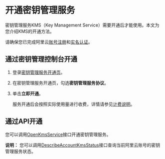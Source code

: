# 开通密钥管理服务

密钥管理服务KMS（Key Management Service）需要开通后才能使用。本文为您介绍KMS的开通方法。

请确保您已完成阿里云[账号注册](https://account.alibabacloud.com/register/intl_register.htm)和[实名认证](https://account-intl.console.aliyun.com/#/intlAuth)。

## 通过密钥管理控制台开通

1.  登录[密钥管理服务开通页](https://common-buy-intl.aliyun.com/?spm=a2c63.p38356.879954.8.23de173enKcA29&commodityCode=kms_intl#/open)。

2.  在密钥管理服务开通页，勾选**密钥管理服务协议**。

3.  单击**立即开通**。

    服务开通后会按照实际使用量进行收费，详情请参见[计费说明](/intl.zh-CN/产品定价/计费说明.md)。


## 通过API开通

您可以调用[OpenKmsService](/intl.zh-CN/API参考/其他/OpenKmsService.md)接口开通密钥管理服务。

**说明：** 您可以调用[DescribeAccountKmsStatus](/intl.zh-CN/API参考/其他/DescribeAccountKmsStatus.md)接口查询当前阿里云账号的密钥管理服务状态。

